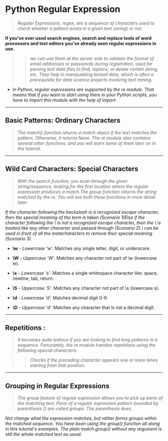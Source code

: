 # Python Regular Expression

> *Regular Expressions, regex, are a sequence of characters used to check whether a pattern exists in a given text (string) or not.* 

**If you've ever used search engines, search and replace tools of word processors and text editors you've already seen regular expressions in use.**

> > *we can use them at the server side to validate the format of email addresses or passwords during registration, used for parsing text data files to find, replace, or delete certain string, etc.* 
*They help in manipulating textual data, which is often a prerequisite for data science projects involving text mining.*

* *In Python, regular expressions are supported by the re module. That means that if you want to start using them in your Python scripts, you have to import this module with the help of import*

___

## Basic Patterns: Ordinary Characters

> *The match() function returns a match object if the text matches the pattern. Otherwise, it returns None. The re module also contains several other functions, and you will learn some of them later on in the tutorial.*



___
## Wild Card Characters: Special Characters

> *With the search function, you scan through the given string/sequence, looking for the first location where the regular expression produces a match.The group function returns the string matched by the re. You will see both these functions in more detail later.*


*If the character following the backslash is a recognized escape character, then the special meaning of the term is taken (Scenario 1)Else if the character following the \ is not a recognized escape character, then the \ is treated like any other character and passed through (Scenario 2).\ can be used in front of all the metacharacters to remove their special meaning (Scenario 3).*


* **\w** - *Lowercase 'w'*. Matches any single letter, digit, or underscore.
* **\W** - *Uppercase 'W'*. Matches any character not part of \w (lowercase w).

* **\s** - *Lowercase 's'*. Matches a single whitespace character like: space, newline, tab, return.
* **\S** - *Uppercase 'S'*. Matches any character not part of \s (lowercase s).


* **\d** - *Lowercase 'd'.* Matches decimal digit 0-9.
* **\D** - *Uppercase 'd'.* Matches any character that is not a decimal digit.

___
## Repetitions : 

> *It becomes quite tedious if you are looking to find long patterns in a sequence. Fortunately, the re module handles repetitions using the following special characters:*

> > *Checks if the preceding character appears one or more times starting from that position.*

___
## Grouping in Regular Expressions

> *The group feature of regular expression allows you to pick up parts of the matching text. Parts of a regular expression pattern bounded by parenthesis () are called groups. The parenthesis does.* 

*Not change what the expression matches, but rather forms groups within the matched sequence. You have been using the group() function all along in this tutorial's examples. The plain match.group() without any argument is still the whole matched text as usual.*

